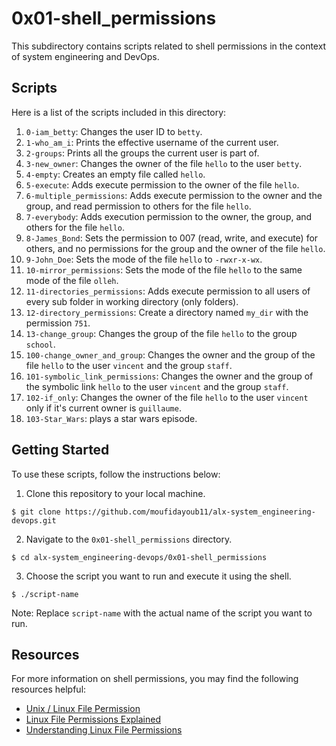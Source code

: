 # 0x01-shell_permissions

This subdirectory contains scripts related to shell permissions in the context of system engineering and DevOps.

## Scripts

Here is a list of the scripts included in this directory:

1. `0-iam_betty`: Changes the user ID to `betty`.
2. `1-who_am_i`: Prints the effective username of the current user.
3. `2-groups`: Prints all the groups the current user is part of.
4. `3-new_owner`: Changes the owner of the file `hello` to the user `betty`.
5. `4-empty`: Creates an empty file called `hello`.
6. `5-execute`: Adds execute permission to the owner of the file `hello`.
7. `6-multiple_permissions`: Adds execute permission to the owner and the group, and read permission to others for the file `hello`.
8. `7-everybody`: Adds execution permission to the owner, the group, and others for the file `hello`.
9. `8-James_Bond`: Sets the permission to 007 (read, write, and execute) for others, and no permissions for the group and the owner of the file `hello`.
10. `9-John_Doe`: Sets the mode of the file `hello` to `-rwxr-x-wx`.
11. `10-mirror_permissions`: Sets the mode of the file `hello` to the same mode of the file `olleh`.
12. `11-directories_permissions`: Adds execute permission to all users of every sub folder in working directory (only folders).
13. `12-directory_permissions`: Create a directory named `my_dir` with the permission `751`.
14. `13-change_group`: Changes the group of the file `hello` to the group `school`.
15. `100-change_owner_and_group`: Changes the owner and the group of the file `hello` to the user `vincent` and the group `staff`.
16. `101-symbolic_link_permissions`: Changes the owner and the group of the symbolic link `hello` to the user `vincent` and the group `staff`.
17. `102-if_only`: Changes the owner of the file `hello` to the user `vincent` only if it's current owner is `guillaume`.
18. `103-Star_Wars`: plays a star wars episode.

## Getting Started

To use these scripts, follow the instructions below:

1. Clone this repository to your local machine.
```
$ git clone https://github.com/moufidayoub11/alx-system_engineering-devops.git
```

2. Navigate to the `0x01-shell_permissions` directory.
```
$ cd alx-system_engineering-devops/0x01-shell_permissions
```

3. Choose the script you want to run and execute it using the shell.
```
$ ./script-name
```
Note: Replace `script-name` with the actual name of the script you want to run.

## Resources

For more information on shell permissions, you may find the following resources helpful:

- [Unix / Linux File Permission](https://www.tutorialspoint.com/unix/unix-file-permission.htm)
- [Linux File Permissions Explained](https://www.linux.com/training-tutorials/linux-file-permissions-explained/)
- [Understanding Linux File Permissions](https://www.linode.com/docs/guides/introduction-to-linux-permissions-and-ownership/)

